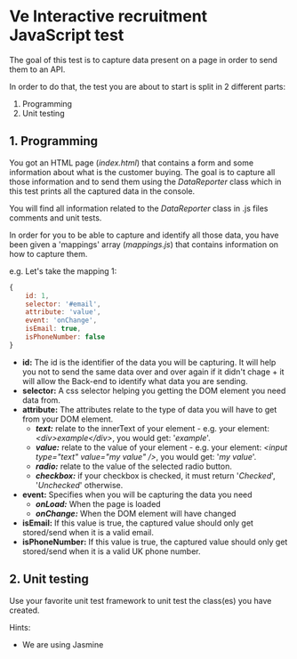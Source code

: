 # Ve Interactive recruitment JavaScript test

The goal of this test is to capture data present on a page in order to send them to an API.

In order to do that, the test you are about to start is split in 2 different parts:
  1. Programming
  2. Unit testing

## 1. Programming

You got an HTML page (*index.html*) that contains a form and some information about what is the customer buying.
The goal is to capture all those information and to send them using the *DataReporter* class which in this test prints all the captured data in the console.

You will find all information related to the *DataReporter* class in .js files comments and unit tests.

In order for you to be able to capture and identify all those data, you have been given a 'mappings' array (*mappings.js*) that contains information on how to capture them.

e.g. Let's take the mapping 1:
```javascript
{
    id: 1,
    selector: '#email',
    attribute: 'value',
    event: 'onChange',
    isEmail: true,
    isPhoneNumber: false
}
```
* **id:** The id is the identifier of the data you will be capturing. It will help you not to send the same data over and over again if it didn't chage + it will allow the Back-end to identify what data you are sending.
* **selector:** A css selector helping you getting the DOM element you need data from.
* **attribute:** The attributes relate to the type of data you will have to get from your DOM element.
	* ***text:*** relate to the innerText of your element - e.g. your element: *&lt;div&gt;example&lt;/div&gt;*, you would get: '*example*'.
	* ***value:*** relate to the value of your element - e.g. your element: *&lt;input type="text" value="my value" /&gt;*, you would get: '*my value*'.
	* ***radio:*** relate to the value of the selected radio button.
	* ***checkbox:*** if your checkbox is checked, it must return '*Checked*', '*Unchecked*' otherwise.
* **event:** Specifies when you will be capturing the data you need  
	* ***onLoad:*** When the page is loaded
	* ***onChange:*** When the DOM element will have changed
* **isEmail:** If this value is true, the captured value should only get stored/send when it is a valid email.
* **isPhoneNumber:** If this value is true, the captured value should only get stored/send when it is a valid UK phone number.


## 2. Unit testing

Use your favorite unit test framework to unit test the class(es) you have created.

Hints:
  * We are using Jasmine